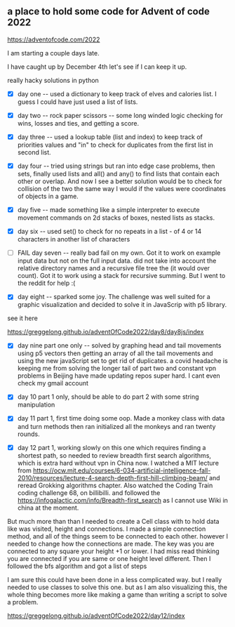 ## a place to hold some code for Advent of code 2022

https://adventofcode.com/2022

I am starting a couple days late.

I have caught up by December 4th
let's see if I can keep it up.

really hacky solutions in python


- [X] day one -- used a dictionary to keep track of elves and calories list. I guess I could have just used a list of lists.
- [X] day two -- rock paper scissors -- some long winded logic checking for wins, losses and ties, and getting a score.
- [X] day three -- used a lookup table (list and index) to keep track of priorities values and "in" to check for duplicates from the first list in second list.
- [X] day four -- tried using strings but ran into edge case problems, then sets, finally used lists and all() and any() to find lists that contain each other or overlap.  And now I see a better solution would be to check for collision of the two the same way I would if the values were coordinates of objects in a game.

- [X] day five -- made something like a simple interpreter to execute movement commands on 2d stacks of boxes, nested lists as stacks.
- [X] day six -- used set() to check for no repeats in a list - of 4 or 14 characters in another list of characters 
- [ ] FAIL  day seven -- really bad fail on my own. Got it to work on example input  data but not on the full input data. did not take into account the relative directory names  and a recursive file tree the (it would over count).  Got it to work using a stack for recursive summing. But I went to the reddit for help :(

- [X] day eight -- sparked some joy. The challenge was well suited for a graphic visualization and decided to solve it in JavaScrip with p5 library.    

see it here

https://greggelong.github.io/adventOfCode2022/day8/day8js/index

- [X] day nine part one only -- solved by graphing head and tail movements using  p5 vectors then getting an array of all the tail movements and using the new javaScript set to get rid of duplicates.  a covid headache is keeping me from solving the longer tail of part two and constant vpn problems in Beijing have made updating repos super hard. I cant even check my gmail account


- [X]  day 10 part 1 only, should be able to do part 2 with some string manipulation

- [X] day 11 part 1, first time doing some oop. Made a monkey class with data and turn methods then ran initialized all the monkeys and ran twenty rounds.

- [X]  day 12 part 1, working slowly on this one which requires finding a shortest path, so needed to review breadth first search algorithms, which is extra hard without vpn in China now.  I watched a MIT lecture from https://ocw.mit.edu/courses/6-034-artificial-intelligence-fall-2010/resources/lecture-4-search-depth-first-hill-climbing-beam/ and reread Grokking algorithms chapter. Also watched the Coding Train coding challenge 68, on billibilli.  and followed the https://infogalactic.com/info/Breadth-first_search  as I cannot use Wiki in china at the moment.

 But much more than than I needed to create a Cell class with to hold data like was visited, height and connections.  I made a simple connection method, and all of the things seem to be connected to each other.  however I needed to change how the connections are made. The key was you are connected to any square your height +1 or lower.  I had miss read thinking you are connected if you are same or one height level different. 
 Then I followed the bfs algorithm and got a list of steps

I am sure this could have been done in a less complicated way. but I really needed to use classes to solve this one.  but as I am also visualizing this, the whole thing becomes more like making a game than writing a script to solve a problem. 


https://greggelong.github.io/adventOfCode2022/day12/index
